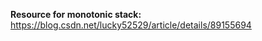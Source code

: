 **Resource for monotonic stack:** <br />
https://blog.csdn.net/lucky52529/article/details/89155694 <br />
